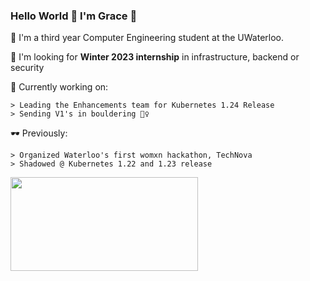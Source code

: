 ### Hello World 👋 I'm Grace 🎄

  🌱 I'm a third year Computer Engineering student at the UWaterloo.
  
  🌱 I'm looking for **Winter 2023 internship** in infrastructure, backend or security 
  
  🔭 Currently working on:
  
    > Leading the Enhancements team for Kubernetes 1.24 Release
    > Sending V1's in bouldering 🧗‍♀️
    
   
   🕶 Previously:
   
    > Organized Waterloo's first womxn hackathon, TechNova
    > Shadowed @ Kubernetes 1.22 and 1.23 release
   
    
   <img src= "https://media.giphy.com/media/3oz8y07ua4tO49cr3G/giphy.gif" width="300" height="150"  />
